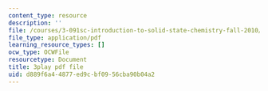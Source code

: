 ```yaml
---
content_type: resource
description: ''
file: /courses/3-091sc-introduction-to-solid-state-chemistry-fall-2010/d889f6a44877ed9cbf0956cba90b04a2_h1dWUja7_5A.pdf
file_type: application/pdf
learning_resource_types: []
ocw_type: OCWFile
resourcetype: Document
title: 3play pdf file
uid: d889f6a4-4877-ed9c-bf09-56cba90b04a2
---
```

